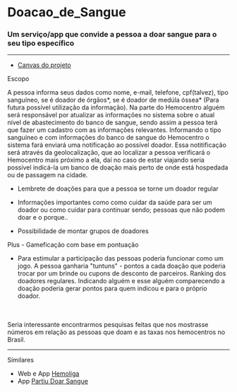 # Doacao_de_Sangue
 ### Um serviço/app que convide a pessoa a doar sangue para o seu tipo específico

---------
- [Canvas do projeto](https://docs.google.com/drawings/d/1Jmqvl_LD88OZ8QNzajE3s6UOwYPANk9HTlujOv_FtAw/edit)
 
Escopo

A pessoa informa seus dados como nome, e-mail, telefone, cpf(talvez), tipo sanguíneo, se é doador de órgãos*, se é doador de medúla óssea* (Para futura possível utilização da informação). Na parte do Hemocentro alguém será responsável por atualizar as informações no sistema sobre o atual nível de abastecimento do banco de sangue, sendo assim a pessoa terá que fazer um cadastro com as informações relevantes. Informando o tipo sanguíneo e com informações do banco de sangue do Hemocentro o sistema fará enviará uma notificação ao possível doador. Essa notitificação será através da geolocalização, que ao localizar a pessoa verificará o Hemocentro mais próximo a ela, daí no caso de estar viajando seria possível indicá-la um banco de doação mais perto de onde está hospedada ou de passagem na cidade.

- Lembrete de doações para que a pessoa se torne um doador regular

- Informações importantes como como cuidar da saúde para ser um doador ou como cuidar para continuar sendo; pessoas que não podem doar e o porque.. 

- Possibilidade de montar grupos de doadores

Plus - Gameficação com base em pontuação
- Para estimular a participação das pessoas poderia funcionar como um jogo. A pessoa ganharia "tuntuns" - pontos a cada doação que poderia trocar por um brinde ou cupons de desconto de parceiros. Ranking dos doadores regulares. Indicando alguém e esse alguém comparecendo a doação poderia gerar pontos para quem indicou e para o próprio doador.

<br><br>
Seria interessante encontrarmos pesquisas feitas que nos mostrasse números em relação as pessoas que doam e as taxas nos hemocentros no Brasil.

-------
Similares

- Web e App [Hemoliga](http://hemoliga.com.br/) <br>
- App [Partiu Doar Sangue](https://play.google.com/store/apps/details?id=com.ionicframework.app190851)
